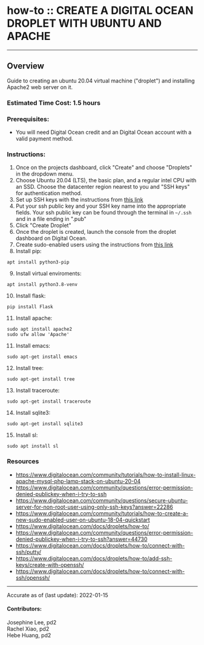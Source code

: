 # how-to :: CREATE A DIGITAL OCEAN DROPLET WITH UBUNTU AND APACHE
---
## Overview
Guide to creating an ubuntu 20.04 virtual machine ("droplet") and installing Apache2 web server on it.

### Estimated Time Cost: 1.5 hours

### Prerequisites:

- You will need Digital Ocean credit and an Digital Ocean account with a valid payment method.

### Instructions: 

1. Once on the projects dashboard, click "Create" and choose "Droplets" in the dropdown menu.
2. Choose Ubuntu 20.04 (LTS), the basic plan, and a regular intel CPU with an SSD. Choose the datacenter region nearest to you and "SSH keys" for authentication method.
3. Set up SSH keys with the instructions from [this link](https://docs.github.com/en/authentication/connecting-to-github-with-ssh/checking-for-existing-ssh-keys)
4. Put your ssh public key and your SSH key name into the appropriate fields. Your ssh public key can be found through the terminal in `~/.ssh` and in a file ending in ".pub"
5. Click "Create Droplet"
6. Once the droplet is created, launch the console from the droplet dashboard on Digital Ocean.
7. Create sudo-enabled users using the instructions from [this link](https://www.digitalocean.com/community/tutorials/how-to-create-a-new-sudo-enabled-user-on-ubuntu-18-04-quickstart)
8. Install pip: 
```
apt install python3-pip
```
9. Install virtual enviroments: 
```
apt install python3.8-venv
```
10. Install flask:
```
pip install Flask
```
11. Install apache:
```
sudo apt install apache2
sudo ufw allow 'Apache'
```
11. Install emacs:
```
sudo apt-get install emacs
```
12. Install tree:
```
sudo apt-get install tree
```
13. Install traceroute:
```
sudo apt-get install traceroute
```
14. Install sqlite3:
```
sudo apt-get install sqlite3
```
15. Install sl:
```
sudo apt install sl
```

### Resources
* https://www.digitalocean.com/community/tutorials/how-to-install-linux-apache-mysql-php-lamp-stack-on-ubuntu-20-04
* https://www.digitalocean.com/community/questions/error-permission-denied-publickey-when-i-try-to-ssh
* https://www.digitalocean.com/community/questions/secure-ubuntu-server-for-non-root-user-using-only-ssh-keys?answer=22286
* https://www.digitalocean.com/community/tutorials/how-to-create-a-new-sudo-enabled-user-on-ubuntu-18-04-quickstart
* https://www.digitalocean.com/docs/droplets/how-to/
* https://www.digitalocean.com/community/questions/error-permission-denied-publickey-when-i-try-to-ssh?answer=44730
* https://www.digitalocean.com/docs/droplets/how-to/connect-with-ssh/putty/
* https://www.digitalocean.com/docs/droplets/how-to/add-ssh-keys/create-with-openssh/
* https://www.digitalocean.com/docs/droplets/how-to/connect-with-ssh/openssh/


---

Accurate as of (last update): 2022-01-15

#### Contributors:  
Josephine Lee, pd2  
Rachel Xiao, pd2  
Hebe Huang, pd2  
